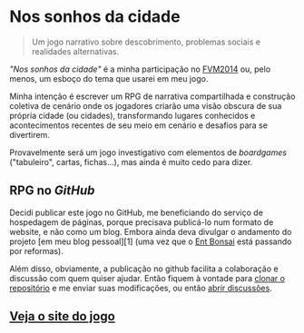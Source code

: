 # Nos sonhos da cidade

> Um jogo narrativo sobre descobrimento, problemas sociais e realidades alternativas.

_"Nos sonhos da cidade"_ é a minha participação no [FVM2014](http://blog.diovani.com/post/78224829898/temas-e-metas-alternativas-para-o-fvm2014) ou, pelo menos, um esboço do tema que usarei em meu jogo.

Minha intenção é escrever um RPG de narrativa compartilhada e construção coletiva de cenário onde os jogadores criarão uma visão obscura de sua própria cidade (ou cidades), transformando lugares conhecidos e acontecimentos recentes  de seu meio em cenário e desafios para se divertirem.

Provavelmente será um jogo investigativo com elementos de _boardgames_ ("tabuleiro", cartas, fichas...), mas ainda é muito cedo para dizer.

## RPG no _GitHub_

Decidi publicar este jogo no GitHub, me beneficiando do serviço de hospedagem de páginas, porque precisava publicá-lo num formato de website, e não como um blog. Embora ainda deva divulgar o andamento do projeto [em meu blog pessoal][1] (uma vez que o [Ent Bonsai](http://entbonsai.com) está passando por reformas).

Além disso, obviamente, a publicação no github facilita a colaboração e discussão com quem quiser ajudar. Então fiquem à vontade para [clonar o repositório](https://github.com/paulodiovani/nos-sonhos-da-cidade/) e me enviar suas modificações, ou então [abrir discussões](https://github.com/paulodiovani/nos-sonhos-da-cidade/issues).

## [Veja o site do jogo](http://paulodiovani.github.io/nos-sonhos-da-cidade/)